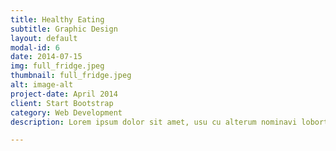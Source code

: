 ```yaml
---
title: Healthy Eating
subtitle: Graphic Design
layout: default
modal-id: 6
date: 2014-07-15
img: full_fridge.jpeg
thumbnail: full_fridge.jpeg
alt: image-alt
project-date: April 2014
client: Start Bootstrap
category: Web Development
description: Lorem ipsum dolor sit amet, usu cu alterum nominavi lobortis. At duo novum diceret. Tantas apeirian vix et, usu sanctus postulant inciderint ut, populo diceret necessitatibus in vim. Cu eum dicam feugiat noluisse.

---
```

